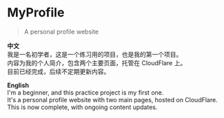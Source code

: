 # **MyProfile**

> A personal profile website

**中文**  
我是一名初学者，这是一个练习用的项目，也是我的第一个项目。  
内容为我的个人简介，包含两个主要页面，托管在 CloudFlare 上。  
目前已经完成，后续不定期更新内容。  

**English**  
I'm a beginner, and this practice project is my first one.  
It's a personal profile website with two main pages, hosted on CloudFlare.  
This is now complete, with ongoing content updates.